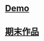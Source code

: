 # [Demo](https://b11056051.github.io/首頁.html)
# [期末作品](https://b11056051.github.io/Final/index.html)
